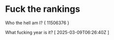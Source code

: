 # Fuck the rankings

Who the hell am I?
{ 11506376 }

What fucking year is it?
[ 2025-03-09T06:26:40Z ]
